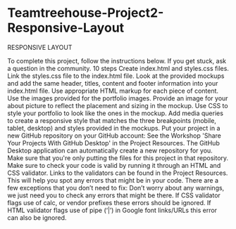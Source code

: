# Teamtreehouse-Project2-Responsive-Layout

RESPONSIVE LAYOUT

To complete this project, follow the instructions below. If you get stuck, ask a question in the community.
10 steps
Create index.html and styles.css files.
Link the styles.css file to the index.html file.
Look at the provided mockups and add the same header, titles, content and footer information into your index.html file.
Use appropriate HTML markup for each piece of content.
Use the images provided for the portfolio images.
Provide an image for your about picture to reflect the placement and sizing in the mockup.
Use CSS to style your portfolio to look like the ones in the mockup.
Add media queries to create a responsive style that matches the three breakpoints (mobile, tablet, desktop) and styles provided in the mockups.
Put your project in a new GitHub repository on your GitHub account: 
See the Workshop 'Share Your Projects With GitHub Desktop' in the Project Resources. The GitHub Desktop application can automatically create a new repository for you.
Make sure that you're only putting the files for this project in that repository.
Make sure to check your code is valid by running it through an HTML and CSS validator. 
Links to the validators can be found in the Project Resources. This will help you spot any errors that might be in your code.
There are a few exceptions that you don’t need to fix:
Don’t worry about any warnings, we just need you to check any errors that might be there.
If CSS validator flags use of calc, or vendor prefixes these errors should be ignored.
If HTML validator flags use of pipe (‘|’) in Google font links/URLs this error can also be ignored.
